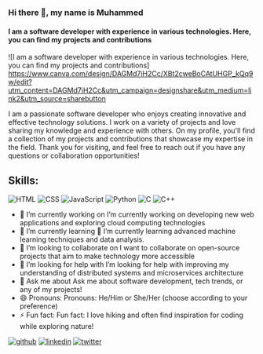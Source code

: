 ### Hi there 👋, my name is Muhammed
#### I am a software developer with experience in various technologies. Here, you can find my projects and contributions
![I am a software developer with experience in various technologies. Here, you can find my projects and contributions] https://www.canva.com/design/DAGMd7iH2Cc/XBt2cweBoCAtUHGP_kQq9w/edit?utm_content=DAGMd7iH2Cc&utm_campaign=designshare&utm_medium=link2&utm_source=sharebutton

I am a passionate software developer who enjoys creating innovative and effective technology solutions. I work on a variety of projects and love sharing my knowledge and experience with others. On my profile, you'll find a collection of my projects and contributions that showcase my expertise in the field. Thank you for visiting, and feel free to reach out if you have any questions or collaboration opportunities!

## Skills: 
![HTML](https://img.icons8.com/color/20/000000/html-5.png) ![CSS](https://img.icons8.com/color/20/000000/css3.png) 
  ![JavaScript](https://img.icons8.com/color/20/000000/javascript.png) 
 ![Python](https://img.icons8.com/color/20/000000/python.png) 
 ![C](https://img.icons8.com/color/20/000000/c-programming.png) 
  ![C++](https://img.icons8.com/color/20/000000/c-plus-plus-logo.png) 

- 🔭 I’m currently working on I’m currently working on developing new web applications and exploring cloud computing technologies 
- 🌱 I’m currently learning 🌱 I’m currently learning advanced machine learning techniques and data analysis. 
- 👯 I’m looking to collaborate on I want to collaborate on open-source projects that aim to make technology more accessible 
- 🤔 I’m looking for help with I’m looking for help with improving my understanding of distributed systems and microservices architecture 
- 💬 Ask me about  Ask me about software development, tech trends, or any of my projects! 
- 😄 Pronouns: Pronouns: He/Him or She/Her (choose according to your preference) 
- ⚡ Fun fact:  Fun fact: I love hiking and often find inspiration for coding while exploring nature! 


[<img src='https://img.icons8.com/color/40/000000/github--v1.png' alt='github'>](https://github.com/mm7mm)
[<img src='https://img.icons8.com/color/40/000000/linkedin.png' alt='linkedin'>](https://www.linkedin.com/in/mohamed-abdalrazeq-4a0b2a2b7/)
[<img src='https://img.icons8.com/color/40/000000/twitter--v1.png' alt='twitter'>](https://twitter.com/m7mmd_abd)
